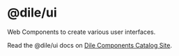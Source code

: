 # @dile/ui

Web Components to create various user interfaces.

Read the @dile/ui docs on [Dile Components Catalog Site](https://dile-components.polydile.com/).
